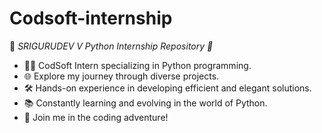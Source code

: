 # Codsoft-internship
🐍 *SRIGURUDEV V Python Internship Repository 🚀*
- 👨‍💻 CodSoft Intern specializing in Python programming.
- 🌐 Explore my journey through diverse projects.
- 🛠 Hands-on experience in developing efficient and elegant solutions.
- 📚 Constantly learning and evolving in the world of Python.
- 🤝 Join me in the coding adventure!
